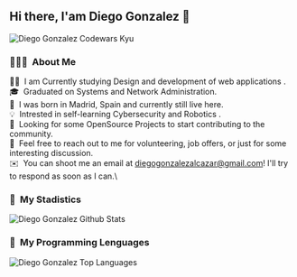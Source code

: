 ## Hi there, I'am Diego Gonzalez 👋
<!-- banner y alinear el texto de arriba al centro -->
<img src="https://www.codewars.com/users/dgonzalez-ops/badges/large" alt="Diego Gonzalez Codewars Kyu">

### 👨🏻‍💻 &nbsp;About Me

👨‍💻 &nbsp;I am Currently studying Design and development of web applications .\
🎓 &nbsp;Graduated on Systems and Network Administration.\
📍 &nbsp;I was born in Madrid, Spain and currently still live here.\
💡 &nbsp;Intrested in self-learning Cybersecurity and Robotics .\
🌱 &nbsp;Looking for some OpenSource Projects to start contributing to the community.\
💬 &nbsp;Feel free to reach out to me for volunteering, job offers, or just for some interesting discussion.\
✉️ &nbsp;You can shoot me an email at diegogonzalezalcazar@gmail.com! I'll try to respond as soon as I can.\

### 🔰 &nbsp;My Stadistics

<img src="https://github-readme-stats.vercel.app/api?username=dgonzalez-ops&include_all_commits=true&count_private=true&show_icons=true&line_height=30&title_color=CDB4DB&icon_color=CDB4DB&text_color=D3D3D3&bg_color=0A0A0A" alt="Diego Gonzalez Github Stats">

### 🎨 &nbsp;My Programming Lenguages

<img src="https://github-readme-stats.vercel.app/api/top-langs/?username=dgonzalez-ops&layout=compact&theme=dark&bg_color=0A0A0A" alt="Diego Gonzalez Top Languages"/>
